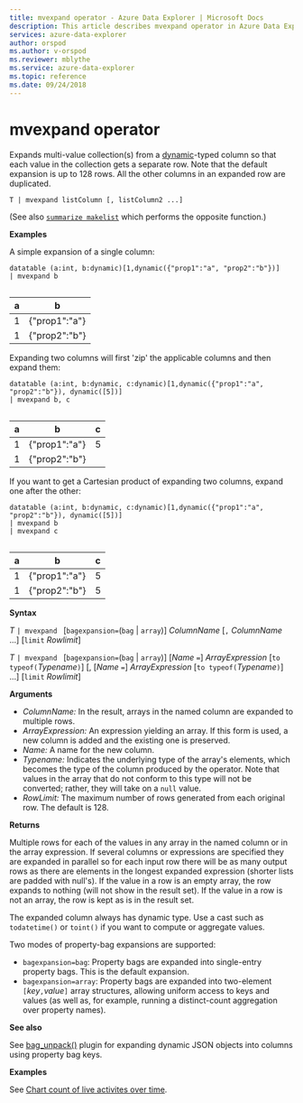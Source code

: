 ```yaml
---
title: mvexpand operator - Azure Data Explorer | Microsoft Docs
description: This article describes mvexpand operator in Azure Data Explorer.
services: azure-data-explorer
author: orspod
ms.author: v-orspod
ms.reviewer: mblythe
ms.service: azure-data-explorer
ms.topic: reference
ms.date: 09/24/2018
---
```

# mvexpand operator

Expands multi-value collection(s) from a [dynamic](./scalar-data-types/dynamic.md)-typed column so that each value in the collection gets a separate row. Note that the default expansion is up to 128 rows.
All the other columns in an expanded row are duplicated. 

```kusto
T | mvexpand listColumn [, listColumn2 ...] 
```

(See also [`summarize makelist`](makelist-aggfunction.md) which performs the opposite function.)

**Examples**

A simple expansion of a single column:
 ```kusto
datatable (a:int, b:dynamic)[1,dynamic({"prop1":"a", "prop2":"b"})]
| mvexpand b 


```

|a|b|
|---|---|
|1|{"prop1":"a"}|
|1|{"prop2":"b"}|


Expanding two columns will first 'zip' the applicable columns and then expand them:

```kusto
datatable (a:int, b:dynamic, c:dynamic)[1,dynamic({"prop1":"a", "prop2":"b"}), dynamic([5])]
| mvexpand b, c 


```

|a|b|c|
|---|---|---|
|1|{"prop1":"a"}|5|
|1|{"prop2":"b"}||

If you want to get a Cartesian product of expanding two columns, expand one after the other:
```kusto
datatable (a:int, b:dynamic, c:dynamic)[1,dynamic({"prop1":"a", "prop2":"b"}), dynamic([5])]
| mvexpand b 
| mvexpand c


```

|a|b|c|
|---|---|---|
|1|{"prop1":"a"}|5|
|1|{"prop2":"b"}|5|


**Syntax**

*T* `| mvexpand ` [`bagexpansion=`(`bag` | `array`)] *ColumnName* [`,` *ColumnName* ...] [`limit` *Rowlimit*]

*T* `| mvexpand ` [`bagexpansion=`(`bag` | `array`)] [*Name* `=`] *ArrayExpression* [`to typeof(`*Typename*`)`] [, [*Name* `=`] *ArrayExpression* [`to typeof(`*Typename*`)`] ...] [`limit` *Rowlimit*]

**Arguments**

* *ColumnName:* In the result, arrays in the named column are expanded to multiple rows. 
* *ArrayExpression:* An expression yielding an array. If this form is used, a new column is added and the existing one is preserved.
* *Name:* A name for the new column.
* *Typename:* Indicates the underlying type of the array's elements,
    which becomes the type of the column produced by the operator.
    Note that values in the array that do not conform to this type will
    not be converted; rather, they will take on a `null` value.
* *RowLimit:* The maximum number of rows generated from each original row. The default is 128.

**Returns**

Multiple rows for each of the values in any array in the named column or in the array expression.
If several columns or expressions are specified they are expanded in parallel so for each input row there will be as many output rows as there are elements in the longest expanded expression (shorter lists are padded with null's). If the value in a row is an empty array, the row expands to nothing (will not show in the result set). If the value in a row is not an array, the row is kept as is in the result set. 

The expanded column always has dynamic type. Use a cast such as `todatetime()` or `toint()` if you want to compute or aggregate values.

Two modes of property-bag expansions are supported:
* `bagexpansion=bag`: Property bags are expanded into single-entry property bags. This is the default expansion.
* `bagexpansion=array`: Property bags are expanded into two-element `[`*key*`,`*value*`]` array structures,
  allowing uniform access to keys and values (as well as, for example, running a distinct-count aggregation
  over property names). 

**See also**

See [bag_unpack()](bag-unpackplugin.md) plugin for expanding dynamic JSON objects into columns using property bag keys.

**Examples**

See [Chart count of live activites over time](./samples.md#concurrent-activities).